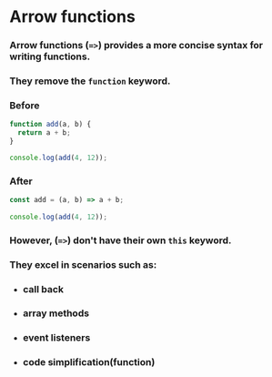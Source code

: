 # Arrow functions

### Arrow functions (`=>`) provides a more concise syntax for writing functions.

### They remove the `function` keyword.
### Before
```js
function add(a, b) {
  return a + b;
}

console.log(add(4, 12));
```
### After
```js
const add = (a, b) => a + b;
 
console.log(add(4, 12));
```
### However, (`=>`) don't have their own `this` keyword.

### They excel in scenarios such as:
- ### call back 
- ### array methods
- ### event listeners
- ### code simplification(function)
